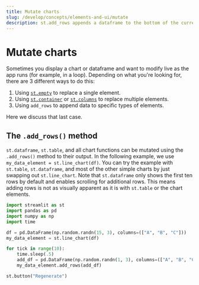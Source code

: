 ```yaml
---
title: Mutate charts
slug: /develop/concepts/elements-and-ui/mutate
description: st.add_rows appends a dataframe to the bottom of the current one in certain elements, for optimized data updates.
---
```


# Mutate charts

Sometimes you display a chart or dataframe and want to modify live as the app
runs (for example, in a loop). Depending on what you're looking for, there are 3 different ways to
do this:

1. Using [`st.empty`](/develop/api-reference/layout/st.empty) to replace a single element.
2. Using [`st.container`](/develop/api-reference/layout/st.container) or
   [`st.columns`](/develop/api-reference/layout/st.columns) to replace multiple elements.
3. Using `add_rows` to append data to specific types of elements.

Here we discuss that last case.

## The `.add_rows()` method

`st.dataframe`, `st.table`, and all chart functions can be mutated using the `.add_rows()` method to their output. In the following example, we use `my_data_element = st.line_chart(df)`. You can try the example with `st.table`, `st.dataframe`, and most of the other simple charts by just swapping out `st.line_chart`. Note that `st.dataframe` only shows the first ten rows by default and enables scrolling for additional rows. This means adding rows is not as visually apparent as it is with `st.table` or the chart elements.

```python
import streamlit as st
import pandas as pd
import numpy as np
import time

df = pd.DataFrame(np.random.randn(15, 3), columns=(["A", "B", "C"]))
my_data_element = st.line_chart(df)

for tick in range(10):
    time.sleep(.5)
    add_df = pd.DataFrame(np.random.randn(1, 3), columns=(["A", "B", "C"]))
    my_data_element.add_rows(add_df)

st.button("Regenerate")
```
